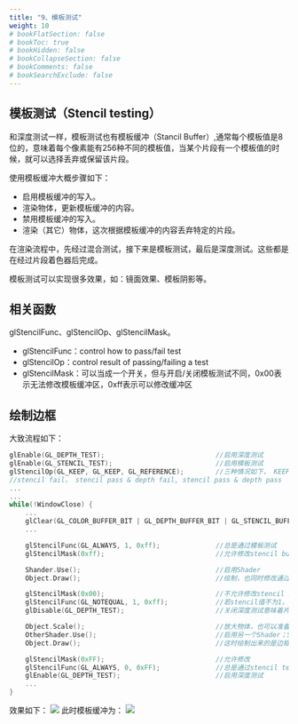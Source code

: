 ```yaml
---
title: "9、模板测试"
weight: 10
# bookFlatSection: false
# bookToc: true
# bookHidden: false
# bookCollapseSection: false
# bookComments: false
# bookSearchExclude: false
---
```


## 模板测试（Stencil testing）
和深度测试一样，模板测试也有模板缓冲（Stancil Buffer）,通常每个模板值是8位的，意味着每个像素能有256种不同的模板值，当某个片段有一个模板值的时候，就可以选择丢弃或保留该片段。

使用模板缓冲大概步骤如下：
- 启用模板缓冲的写入。
- 渲染物体，更新模板缓冲的内容。
- 禁用模板缓冲的写入。
- 渲染（其它）物体，这次根据模板缓冲的内容丢弃特定的片段。

在渲染流程中，先经过混合测试，接下来是模板测试，最后是深度测试。这些都是在经过片段着色器后完成。

模板测试可以实现很多效果，如：镜面效果、模板阴影等。

## 相关函数
glStencilFunc、glStencilOp、glStencilMask。

- glStencilFunc：control how to pass/fail test
- glStencilOp：control result of passing/failing a test
- glStencilMask：可以当成一个开关，但与开启/关闭模板测试不同，0x00表示无法修改模板缓冲区，0xff表示可以修改缓冲区

## 绘制边框
大致流程如下：
```c++
glEnable(GL_DEPTH_TEST);                            //启用深度测试
glEnable(GL_STENCIL_TEST);                          //启用模板测试
glStencilOp(GL_KEEP, GL_KEEP, GL_REFERENCE);        //三种情况如下， KEEP指保持stencil值，REFERENCE修改为glStencilFunc中ref的值
//stencil fail， stencil pass & depth fail, stencil pass & depth pass
...
...
while(!WindowClose) {
    ...
    glClear(GL_COLOR_BUFFER_BIT | GL_DEPTH_BUFFER_BIT | GL_STENCIL_BUFFER_BIT);
    ...

    glStencilFunc(GL_ALWAYS, 1, 0xff);              //总是通过模板测试
    glStencilMask(0xff);                            //允许修改stencil buffer

    Shander.Use();                                  //启用Shader
    Object.Draw();                                  //绘制，也同时修改通过Depth test，的stencil buffer值

    glStencilMask(0x00);                            //不允许修改stencil buffer
    glStencilFunc(GL_NOTEQUAL, 1, 0xff);            //若stencil值不为1，测试通过，渲染通过depth test的颜色。注意这里stencil buffer是没变的
    glDisable(GL_DEPTH_TEST);                       //关闭深度测试意味着片段不会被舍弃，在哪都能看到

    Object.Scale();                                 //放大物体，也可以准备一个稍大一点的物体版本，这样更好，不过会占用内存。
    OtherShader.Use();                              //启用另一个Shader；Shader可以实现很多效果，不过这里渲染边框只需要一种颜色。
    Object.Draw();                                  //这时绘制出来的是边框，因为小一点的物体在stencil buffer中为1，大一点的这个会在为0的地方进行绘制，注意这里没有改变stencil buffer

    glStencilMask(0xFF);                            //允许修改
    glStencilFunc(GL_ALWAYS, 0, 0xFF);              //总是通过stencil test，修改通过depth test的模板缓冲区中的值，注意这里的值修改为0，可以认为啥也没干
    glEnable(GL_DEPTH_TEST);                        //启用深度测试
    ...
}
```
效果如下：
![](https://s2.loli.net/2024/02/22/bpZqVg5NaWP8k3D.png)
此时模板缓冲为：
![](https://s2.loli.net/2024/02/22/1nVjXTo6LBxgfSa.png)

